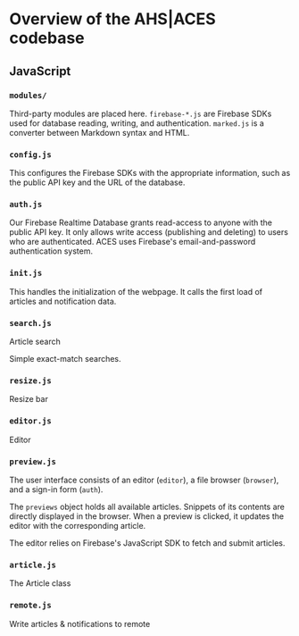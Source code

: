# Overview of the AHS|ACES codebase

## JavaScript

### `modules/`

Third-party modules are placed here. `firebase-*.js` are Firebase SDKs used for database reading, writing, and authentication. `marked.js` is a converter between Markdown syntax and HTML.

### `config.js`

This configures the Firebase SDKs with the appropriate information, such as the public API key and the URL of the database.

### `auth.js`

Our Firebase Realtime Database grants read-access to anyone with the public API key. It only allows write access (publishing and deleting) to users who are authenticated. ACES uses Firebase's email-and-password authentication system.

### `init.js`

This handles the initialization of the webpage. It calls the first load of articles and notification data.

### `search.js`

Article search

Simple exact-match searches.

### `resize.js`

Resize bar

### `editor.js`

Editor

### `preview.js`

The user interface consists of an editor (`editor`), a file browser (`browser`), and a sign-in form (`auth`).

The `previews` object holds all available articles. Snippets of its contents are directly displayed in the browser. When a preview is clicked, it updates the editor with the corresponding article.

The editor relies on Firebase's JavaScript SDK to fetch and submit articles.

### `article.js`

The Article class

### `remote.js`

Write articles & notifications to remote
